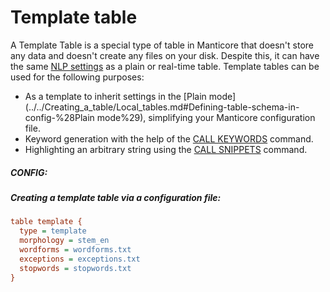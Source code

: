 # Template table

<!-- example template -->
 A Template Table is a special type of table in Manticore that doesn't store any data and doesn't create any files on your disk. Despite this, it can have the same [NLP settings](../../Creating_a_table/Local_tables/Plain_and_real-time_table_settings.md#Natural-language-processing-specific-settings) as a plain or real-time table. Template tables can be used for the following purposes:

* As a template to inherit settings in the  [Plain mode](../../Creating_a_table/Local_tables.md#Defining-table-schema-in-config-%28Plain mode%29), simplifying your Manticore configuration file.
* Keyword generation with the help of the [CALL KEYWORDS](../../Searching/Autocomplete.md#CALL-KEYWORDS) command.
* Highlighting an arbitrary string using the [CALL SNIPPETS](../../Searching/Highlighting.md#CALL-SNIPPETS) command.


<!-- intro -->
##### CONFIG:

<!-- request CONFIG -->
##### Creating a template table via a configuration file:

```ini
table template {
  type = template
  morphology = stem_en
  wordforms = wordforms.txt
  exceptions = exceptions.txt
  stopwords = stopwords.txt
}
```
<!-- end -->
<!-- proofread -->